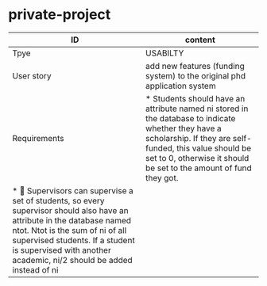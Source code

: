 # private-project
|ID| content |
| ---| ---|
|Tpye | USABILTY |
|User story| add new features (funding system) to the original phd application system|
|Requirements| * Students should have an attribute named ni stored in the database to indicate whether they have a scholarship. If they are self-funded, this value should be set to 0, otherwise it should be set to the amount of fund they got.
* 	Supervisors can supervise a set of students, so every supervisor should also have an attribute in the database named ntot. Ntot is the sum of ni of all supervised students. If a student is supervised with another academic, ni/2 should be added instead of ni|
